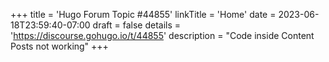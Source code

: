 +++
title = 'Hugo Forum Topic #44855'
linkTitle = 'Home'
date = 2023-06-18T23:59:40-07:00
draft = false
details = 'https://discourse.gohugo.io/t/44855'
description = "Code inside Content Posts not working"
+++
